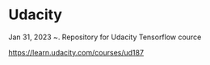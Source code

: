 # Udacity
Jan 31, 2023 ~. Repository for Udacity Tensorflow cource

https://learn.udacity.com/courses/ud187
